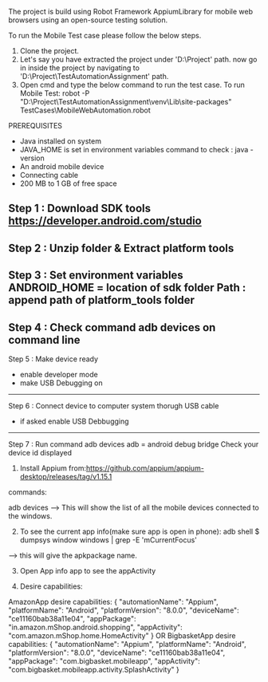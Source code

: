 The project is build using Robot Framework AppiumLibrary for mobile web browsers using an open-source testing solution. 

To run the Mobile Test case please follow the below steps.
1. Clone the project.
2. Let's say you have extracted the project under  'D:\Project' path. now go in inside the project by navigating to 'D:\Project\TestAutomationAssignment' path.
3. Open cmd and type the below command to run the test case.
To run Mobile Test:
robot -P "D:\Project\TestAutomationAssignment\venv\Lib\site-packages" TestCases\MobileWebAutomation.robot


PREREQUISITES
 - Java installed on system
 - JAVA_HOME is set in environment variables
 command to check : java -version
 - An android mobile device
 - Connecting cable
 - 200 MB to 1 GB of free space

Step 1 : Download SDK tools
 https://developer.android.com/studio
----------------------------------------------------------------------------------
Step 2 : Unzip folder & Extract platform tools
----------------------------------------------------------------------------------
Step 3 : Set environment variables
 ANDROID_HOME = location of sdk folder
 Path : append path of platform_tools folder
----------------------------------------------------------------------------------
Step 4 : Check command adb devices on command line
----------------------------------------------------------------------------------
Step 5 : Make device ready
 - enable developer mode
 - make USB Debugging on
----------------------------------------------------------------------------------
Step 6 : Connect device to computer system thorugh USB cable
 - if asked enable USB Debbugging
----------------------------------------------------------------------------------
Step 7 : Run command adb devices
  adb = android debug bridge
 Check your device id displayed


1. Install Appium from:https://github.com/appium/appium-desktop/releases/tag/v1.15.1

commands:

adb devices
--> This will show the list of all the mobile devices connected to the windows.

2. To see the current app info(make sure app is open in phone):
adb shell
$ dumpsys window windows | grep -E 'mCurrentFocus'

--> this will give the apkpackage name.

3. Open App info app to see the appActivity

4. Desire capabilities:

AmazonApp desire capabilities:
{
  "automationName": "Appium",
  "platformName": "Android",
  "platformVersion": "8.0.0",
  "deviceName": "ce11160bab38a11e04",
  "appPackage": "in.amazon.mShop.android.shopping",
  "appActivity": "com.amazon.mShop.home.HomeActivity"
}
OR
BigbasketApp desire capabilities:
{
  "automationName": "Appium",
  "platformName": "Android",
  "platformVersion": "8.0.0",
  "deviceName": "ce11160bab38a11e04",
  "appPackage": "com.bigbasket.mobileapp",
  "appActivity": "com.bigbasket.mobileapp.activity.SplashActivity"
}
